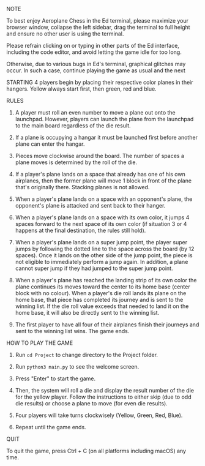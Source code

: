 NOTE

To best enjoy Aeroplane Chess in the Ed terminal, please maximize your browser window, collapse the left sidebar, drag the terminal to full height and ensure no other user is using the terminal.

Please refrain clicking on or typing in other parts of the Ed interface, including the code editor, and avoid letting the game idle for too long.

Otherwise, due to various bugs in Ed's terminal, graphical glitches may occur. In such a case, continue playing the game as usual and the next 

STARTING
4 players begin by placing their respective color planes in their hangers. Yellow always start first, then green, red and blue.

RULES
1. A player must roll an even number to move a plane out onto the launchpad. However, players can launch the plane from the launchpad to the main board regardless of the die result.

2. If a plane is occupying a hangar it must be launched first before another plane can enter the hangar.

3. Pieces move clockwise around the board. The number of spaces a plane moves is determined by the roll of the die. 

4. If a player's plane lands on a space that already has one of his own airplanes, then the former plane will move 1 block in front of the plane that's originally there. Stacking planes is not allowed.

5. When a player's plane lands on a space with an opponent's plane, the opponent's plane is attacked and sent back to their hanger. 

6. When a player's plane lands on a space with its own color, it jumps 4 spaces forward to the next space of its own color (if situation 3 or 4 happens at the final destination, the rules still hold).

7. When a player's plane lands on a super jump point, the player super jumps by following the dotted line to the space across the board (by 12 spaces). Once it lands on the other side of the jump point, the piece is not eligible to immediately perform a jump again. In addition, a plane cannot super jump if they had jumped to the super jump point.

8. When a player's plane has reached the landing strip of its own color the plane continues its moves toward the center to its home base (center block with no colour). When a player's die roll lands its plane on the home base, that piece has completed its journey and is sent to the winning list. If the die roll value exceeds that needed to land it on the home base, it will also be directly sent to the winning list.

9. The first player to have all four of their airplanes finish their journeys and sent to the winning list wins. The game ends.


HOW TO PLAY THE GAME

1. Run `cd Project` to change directory to the Project folder.

2. Run `python3 main.py` to see the welcome screen.

3. Press "Enter" to start the game.

4. Then, the system will roll a die and display the result number of the die for the yellow player. Follow the instructions to either skip (due to odd die results) or choose a plane to move (for even die results).

5. Four players will take turns clockwisely (Yellow, Green, Red, Blue).

6. Repeat until the game ends.

QUIT

To quit the game, press Ctrl + C (on all platforms including macOS) any time.